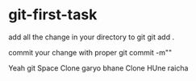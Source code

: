 # git-first-task
add all the change in your directory to git
git add .

commit your change with proper
git commit -m"" 

Yeah git Space Clone garyo bhane Clone HUne raicha 